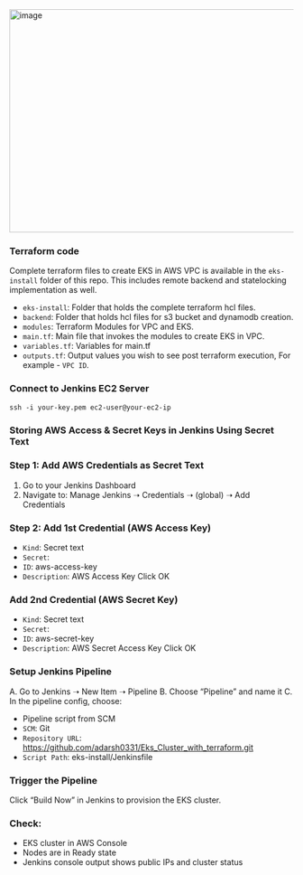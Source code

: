<img width="940" height="395" alt="image" src="https://github.com/user-attachments/assets/33641fea-de42-4f3f-9e9f-8e75af868177" />


### Terraform code 

Complete terraform files to create EKS in AWS VPC is available in the `eks-install` folder of this repo. This includes remote backend and statelocking implementation as well.

- `eks-install`: Folder that holds the complete terraform hcl files.
- `backend`: Folder that holds hcl files for s3 bucket and dynamodb creation.
- `modules`: Terraform Modules for VPC and EKS.
- `main.tf`: Main file that invokes the modules to create EKS in VPC.
- `variables.tf`: Variables for main.tf
- `outputs.tf`: Output values you wish to see post terraform execution, For example - `VPC ID`.

### Connect to Jenkins EC2 Server
  `ssh -i your-key.pem ec2-user@your-ec2-ip`
  
### Storing AWS Access & Secret Keys in Jenkins Using Secret Text
### Step 1: Add AWS Credentials as Secret Text
1.	Go to your Jenkins Dashboard
2.	Navigate to:
Manage Jenkins ➝ Credentials ➝ (global) ➝ Add Credentials

### Step 2: Add 1st Credential (AWS Access Key)
-	`Kind`: Secret text
-	`Secret`: <your AWS access key>
-	`ID`: aws-access-key
-	`Description`: AWS Access Key
Click OK

### Add 2nd Credential (AWS Secret Key)
-	`Kind`: Secret text
-	`Secret`: <your AWS secret key>
-	`ID`: aws-secret-key
-	`Description`: AWS Secret Access Key
     Click OK
     
### Setup Jenkins Pipeline
A. Go to Jenkins ➝ New Item ➝ Pipeline
B. Choose “Pipeline” and name it
C. In the pipeline config, choose:

-	Pipeline script from SCM
-	`SCM`: Git
-	`Repository URL`: https://github.com/adarsh0331/Eks_Cluster_with_terraform.git
-	`Script Path`: eks-install/Jenkinsfile

### Trigger the Pipeline
Click “Build Now” in Jenkins to provision the EKS cluster.

### Check:
-	EKS cluster in AWS Console
-	Nodes are in Ready state
-	Jenkins console output shows public IPs and cluster status
